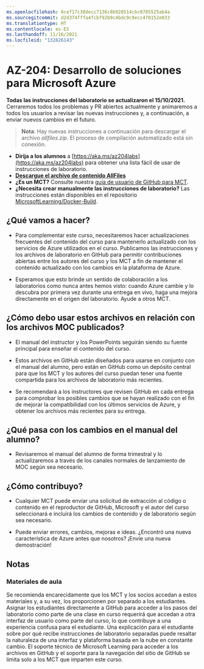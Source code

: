 ```yaml
---
ms.openlocfilehash: 6cef17c38decc7136c8b928514cbc0785525ab4a
ms.sourcegitcommit: d2d374fffa4fcbf92b9c4bdc9c9ecc470152e033
ms.translationtype: HT
ms.contentlocale: es-ES
ms.lasthandoff: 11/16/2021
ms.locfileid: "132626143"
---
```

# <a name="az-204-developing-solutions-for-microsoft-azure"></a>AZ-204: Desarrollo de soluciones para Microsoft Azure

**Todas las instrucciones del laboratorio se actualizaron el 15/10/2021.** Cerraremos todos los problemas y PR abiertos actualmente y animaremos a todos los usuarios a revisar las nuevas instrucciones y, a continuación, a enviar nuevos cambios en el futuro.

> **Nota**: Hay nuevas instrucciones a continuación para descargar el archivo *allfiles.zip*. El proceso de compilación automatizado está sin conexión.

- **Dirija a los alumnos** a [https://aka.ms/az204labs](https://aka.ms/az204labs) para obtener una lista fácil de usar de instrucciones de laboratorio.
- **[Descargue el archivo de contenido AllFiles](https://github.com/MicrosoftLearning/AZ-204-DevelopingSolutionsforMicrosoftAzure/raw/master/Allfiles/allfiles-20211015.zip)**
- **¿Es un MCT?** Consulte nuestra [guía de usuario de GitHub para MCT](https://microsoftlearning.github.io/MCT-User-Guide/).
- **¿Necesita crear manualmente las instrucciones de laboratorio?** Las instrucciones están disponibles en el repositorio [MicrosoftLearning/Docker-Build](https://github.com/MicrosoftLearning/Docker-Build). 
<!-- 

- **[Download Latest Student Handbook and AllFiles Content](../../releases/latest)**-->

## <a name="what-are-we-doing"></a>¿Qué vamos a hacer?

- Para complementar este curso, necesitaremos hacer actualizaciones frecuentes del contenido del curso para mantenerlo actualizado con los servicios de Azure utilizados en el curso.  Publicamos las instrucciones y los archivos de laboratorio en GitHub para permitir contribuciones abiertas entre los autores del curso y los MCT a fin de mantener el contenido actualizado con los cambios en la plataforma de Azure.

- Esperamos que esto brinde un sentido de colaboración a los laboratorios como nunca antes hemos visto: cuando Azure cambie y lo descubra por primera vez durante una entrega en vivo, haga una mejora directamente en el origen del laboratorio.  Ayude a otros MCT.

## <a name="how-should-i-use-these-files-relative-to-the-released-moc-files"></a>¿Cómo debo usar estos archivos en relación con los archivos MOC publicados?

- El manual del instructor y los PowerPoints seguirán siendo su fuente principal para enseñar el contenido del curso.

- Estos archivos en GitHub están diseñados para usarse en conjunto con el manual del alumno, pero están en GitHub como un depósito central para que los MCT y los autores del curso puedan tener una fuente compartida para los archivos de laboratorio más recientes.

- Se recomendará a los instructores que revisen GitHub en cada entrega para comprobar los posibles cambios que se hayan realizado con el fin de mejorar la compatibilidad con los últimos servicios de Azure, y obtener los archivos más recientes para su entrega.

## <a name="what-about-changes-to-the-student-handbook"></a>¿Qué pasa con los cambios en el manual del alumno?

- Revisaremos el manual del alumno de forma trimestral y lo actualizaremos a través de los canales normales de lanzamiento de MOC según sea necesario.

## <a name="how-do-i-contribute"></a>¿Cómo contribuyo?

- Cualquier MCT puede enviar una solicitud de extracción al código o contenido en el reproductor de GitHub, Microsoft y el autor del curso seleccionará e incluirá los cambios de contenido y de laboratorio según sea necesario.

- Puede enviar errores, cambios, mejoras e ideas.  ¿Encontró una nueva característica de Azure antes que nosotros?  ¡Envíe una nueva demostración!

## <a name="notes"></a>Notas

### <a name="classroom-materials"></a>Materiales de aula

Se recomienda encarecidamente que los MCT y los socios accedan a estos materiales y, a su vez, los proporcionen por separado a los estudiantes.  Asignar los estudiantes directamente a GitHub para acceder a los pasos del laboratorio como parte de una clase en curso requerirá que accedan a otra interfaz de usuario como parte del curso, lo que contribuye a una experiencia confusa para el estudiante. Una explicación para el estudiante sobre por qué recibe instrucciones de laboratorio separadas puede resaltar la naturaleza de una interfaz y plataforma basada en la nube en constante cambio. El soporte técnico de Microsoft Learning para acceder a los archivos en GitHub y el soporte para la navegación del sitio de GitHub se limita solo a los MCT que imparten este curso.
